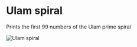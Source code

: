 # Ulam spiral

Prints the first 99 numbers of the Ulam prime spiral

![Ulam spiral](https://github.com/fwend/Ulam-spiral/blob/master/ulam_spiral_java.gif "Ulam spiral")
